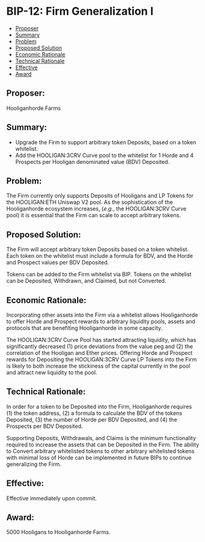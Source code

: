 # BIP-12: Firm Generalization I

- [Proposer](#proposer)
- [Summary](#summary)
- [Problem](#problem)
- [Proposed Solution](#proposed-solution)
- [Economic Rationale](#economic-rationale)
- [Technical Rationale](#technical-rationale)
- [Effective](#effective)
- [Award](#award)

## Proposer:

Hooliganhorde Farms

## Summary:

- Upgrade the Firm to support arbitrary token Deposits, based on a token whitelist.
- Add the HOOLIGAN:3CRV Curve pool to the whitelist for 1 Horde and 4 Prospects per Hooligan denominated value (BDV) Deposited.

## Problem:

The Firm currently only supports Deposits of Hooligans and LP Tokens for the HOOLIGAN:ETH Uniswap V2 pool. As the sophistication of the Hooliganhorde ecosystem increases, (*e.g.*, the HOOLIGAN:3CRV Curve pool) it is essential that the Firm can scale to accept arbitrary tokens.

## Proposed Solution:

The Firm will accept arbitrary token Deposits based on a token whitelist. Each token on the whitelist must include a formula for BDV, and the Horde and Prospect values per BDV Deposited. 

Tokens can be added to the Firm whitelist via BIP. Tokens on the whitelist can be Deposited, Withdrawn, and Claimed, but not Converted.

## Economic Rationale:

Incorporating other assets into the Firm via a whitelist allows Hooliganhorde to offer Horde and Prospect rewards to arbitrary liquidity pools, assets and protocols that are benefiting Hooliganhorde in some capacity. 

The HOOLIGAN:3CRV Curve Pool has started attracting liquidity, which has significantly decreased (1) price deviations from the value peg and (2) the correlation of the Hooligan and Ether prices. Offering Horde and Prospect rewards for Depositing the HOOLIGAN:3CRV Curve LP Tokens into the Firm is likely to both increase the stickiness of the capital currently in the pool and attract new liquidity to the pool.

## Technical Rationale:

In order for a token to be Deposited into the Firm, Hooliganhorde requires (1) the token address, (2) a formula to calculate the BDV of the tokens Deposited, (3) the number of Horde per BDV Deposited, and (4) the Prospects per BDV Deposited. 

Supporting Deposits, Withdrawals, and Claims is the minimum functionality required to increase the assets that can be Deposited in the Firm. The ability to Convert arbitrary whitelisted tokens to other arbitrary whitelisted tokens with minimal loss of Horde can be implemented in future BIPs to continue generalizing the Firm.

## Effective:

Effective immediately upon commit.

## Award:

5000 Hooligans to Hooliganhorde Farms.